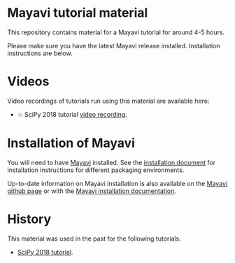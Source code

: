 # Mayavi tutorial material

This repository contains material for a Mayavi tutorial for around 4-5 hours.

Please make sure you have the latest Mayavi release installed. Installation
instructions are below.

# Videos

Video recordings of tutorials run using this material are available here:

- :boom: SciPy 2018 tutorial [video recording](https://www.youtube.com/watch?v=r6OD07Qq2mw).


# Installation of Mayavi

You will need to have [Mayavi](https://github.com/enthought/mayavi) installed.
See the [installation document](./installation.md) for installation
instructions for different packaging environments.

Up-to-date information on Mayavi installation is also available on the
[Mayavi github page](https://github.com/enthought/mayavi) or with the
[Mayavi installation documentation](http://docs.enthought.com/mayavi/mayavi/installation.html).


# History

This material was used in the past for the following tutorials:

- [SciPy 2018 tutorial](https://scipy2018.scipy.org/ehome/299527/711308/index.html).
